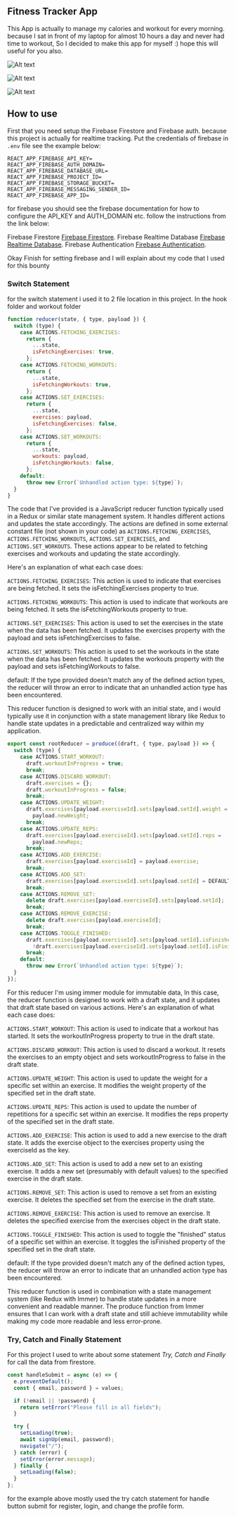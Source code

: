 ## Fitness Tracker App

This App is actually to manage my calories and workout for every morning. because I sat in front of my laptop for almost 10 hours a day
and never had time to workout, So I decided to make this app for myself :) hope this will useful for you also.

![Alt text](/screenshots/dashboard.png "a title")

![Alt text](/screenshots/login.png "a title")

![Alt text](/screenshots/workout.png "a title")

## How to use

First that you need setup the Firebase Firestore and Firebase auth. because this project is actually for realtime tracking. Put the credentials of firebase in `.env` file see the example below:

```
REACT_APP_FIREBASE_API_KEY=
REACT_APP_FIREBASE_AUTH_DOMAIN=
REACT_APP_FIREBASE_DATABASE_URL=
REACT_APP_FIREBASE_PROJECT_ID=
REACT_APP_FIREBASE_STORAGE_BUCKET=
REACT_APP_FIREBASE_MESSAGING_SENDER_ID=
REACT_APP_FIREBASE_APP_ID=

```

for firebase you should see the firebase documentation for how to configure the API_KEY and AUTH_DOMAIN etc. follow the instructions from the link below:

Firebase Firestore [Firebase Firestore](https://firebase.google.com/docs/firestore).
Firebase Realtime Database [Firebase Realtime Database](https://firebase.google.com/docs/database).
Firebase Authentication [Firebase Authentication](https://firebase.google.com/docs/auth).

Okay Finish for setting firebase and I will explain about my code that I used for this bounty

### Switch Statement

for the switch statement i used it to 2 file location in this project. In the hook folder and workout folder

```js
function reducer(state, { type, payload }) {
  switch (type) {
    case ACTIONS.FETCHING_EXERCISES:
      return {
        ...state,
        isFetchingExercises: true,
      };
    case ACTIONS.FETCHING_WORKOUTS:
      return {
        ...state,
        isFetchingWorkouts: true,
      };
    case ACTIONS.SET_EXERCISES:
      return {
        ...state,
        exercises: payload,
        isFetchingExercises: false,
      };
    case ACTIONS.SET_WORKOUTS:
      return {
        ...state,
        workouts: payload,
        isFetchingWorkouts: false,
      };
    default:
      throw new Error(`Unhandled action type: ${type}`);
  }
}
```

The code that I've provided is a JavaScript reducer function typically used in a Redux or similar state management system. It handles different actions and updates the state accordingly. The actions are defined in some external constant file (not shown in your code) as `ACTIONS.FETCHING_EXERCISES`, `ACTIONS.FETCHING_WORKOUTS`, `ACTIONS.SET_EXERCISES`, and `ACTIONS.SET_WORKOUTS`. These actions appear to be related to fetching exercises and workouts and updating the state accordingly.

Here's an explanation of what each case does:

`ACTIONS.FETCHING_EXERCISES`: This action is used to indicate that exercises are being fetched. It sets the isFetchingExercises property to true.

`ACTIONS.FETCHING_WORKOUTS`: This action is used to indicate that workouts are being fetched. It sets the isFetchingWorkouts property to true.

`ACTIONS.SET_EXERCISES`: This action is used to set the exercises in the state when the data has been fetched. It updates the exercises property with the payload and sets isFetchingExercises to false.

`ACTIONS.SET_WORKOUTS`: This action is used to set the workouts in the state when the data has been fetched. It updates the workouts property with the payload and sets isFetchingWorkouts to false.

default: If the type provided doesn't match any of the defined action types, the reducer will throw an error to indicate that an unhandled action type has been encountered.

This reducer function is designed to work with an initial state, and i would typically use it in conjunction with a state management library like Redux to handle state updates in a predictable and centralized way within my application.

```js
export const rootReducer = produce((draft, { type, payload }) => {
  switch (type) {
    case ACTIONS.START_WORKOUT:
      draft.workoutInProgress = true;
      break;
    case ACTIONS.DISCARD_WORKOUT:
      draft.exercises = {};
      draft.workoutInProgress = false;
      break;
    case ACTIONS.UPDATE_WEIGHT:
      draft.exercises[payload.exerciseId].sets[payload.setId].weight =
        payload.newWeight;
      break;
    case ACTIONS.UPDATE_REPS:
      draft.exercises[payload.exerciseId].sets[payload.setId].reps =
        payload.newReps;
      break;
    case ACTIONS.ADD_EXERCISE:
      draft.exercises[payload.exerciseId] = payload.exercise;
      break;
    case ACTIONS.ADD_SET:
      draft.exercises[payload.exerciseId].sets[payload.setId] = DEFAULT_SET;
      break;
    case ACTIONS.REMOVE_SET:
      delete draft.exercises[payload.exerciseId].sets[payload.setId];
      break;
    case ACTIONS.REMOVE_EXERCISE:
      delete draft.exercises[payload.exerciseId];
      break;
    case ACTIONS.TOGGLE_FINISHED:
      draft.exercises[payload.exerciseId].sets[payload.setId].isFinished =
        !draft.exercises[payload.exerciseId].sets[payload.setId].isFinished;
      break;
    default:
      throw new Error(`Unhandled action type: ${type}`);
  }
});
```

For this reducer I'm using immer module for immutable data, In this case, the reducer function is designed to work with a draft state, and it updates that draft state based on various actions. Here's an explanation of what each case does:

`ACTIONS.START_WORKOUT`: This action is used to indicate that a workout has started. It sets the workoutInProgress property to true in the draft state.

`ACTIONS.DISCARD_WORKOUT`: This action is used to discard a workout. It resets the exercises to an empty object and sets workoutInProgress to false in the draft state.

`ACTIONS.UPDATE_WEIGHT`: This action is used to update the weight for a specific set within an exercise. It modifies the weight property of the specified set in the draft state.

`ACTIONS.UPDATE_REPS`: This action is used to update the number of repetitions for a specific set within an exercise. It modifies the reps property of the specified set in the draft state.

`ACTIONS.ADD_EXERCISE`: This action is used to add a new exercise to the draft state. It adds the exercise object to the exercises property using the exerciseId as the key.

`ACTIONS.ADD_SET`: This action is used to add a new set to an existing exercise. It adds a new set (presumably with default values) to the specified exercise in the draft state.

`ACTIONS.REMOVE_SET`: This action is used to remove a set from an existing exercise. It deletes the specified set from the exercise in the draft state.

`ACTIONS.REMOVE_EXERCISE`: This action is used to remove an exercise. It deletes the specified exercise from the exercises object in the draft state.

`ACTIONS.TOGGLE_FINISHED`: This action is used to toggle the "finished" status of a specific set within an exercise. It toggles the isFinished property of the specified set in the draft state.

default: If the type provided doesn't match any of the defined action types, the reducer will throw an error to indicate that an unhandled action type has been encountered.

This reducer function is used in combination with a state management system (like Redux with Immer) to handle state updates in a more convenient and readable manner. The produce function from Immer ensures that I can work with a draft state and still achieve immutability while making my code more readable and less error-prone.

### Try, Catch and Finally Statement

For this project I used to write about some statement _Try, Catch and Finally_ for call the data from firestore.

```js
const handleSubmit = async (e) => {
  e.preventDefault();
  const { email, password } = values;

  if (!email || !password) {
    return setError("Please fill in all fields");
  }

  try {
    setLoading(true);
    await signUp(email, password);
    navigate("/");
  } catch (error) {
    setError(error.message);
  } finally {
    setLoading(false);
  }
};
```

for the example above mostly used the try catch statement for handle button submit for register, login, and change the profile form.
